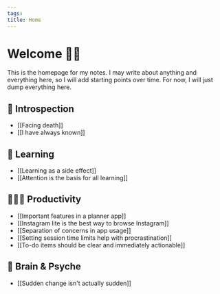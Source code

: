 ```yaml
---
tags: 
title: Home
---
```

# Welcome 🙋🏻
This is the homepage for my notes. I may write about anything and everything here, so I will add starting points over time. For now, I will just dump everything here.
## 💭 Introspection
- [[Facing death]]
- [[I have always known]]
## 📝 Learning
- [[Learning as a side effect]]
- [[Attention is the basis for all learning]]
## 🧑🏻‍💻 Productivity
- [[Important features in a planner app]]
- [[Instagram lite is the best way to browse Instagram]]
- [[Separation of concerns in app usage]]
- [[Setting session time limits help with procrastination]]
- [[To-do items should be clear and immediately actionable]]
## 🧠 Brain & Psyche
- [[Sudden change isn't actually sudden]]
